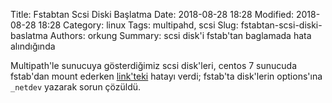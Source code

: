 Title: Fstabtan Scsi Diski Başlatma
Date: 2018-08-28 18:28
Modified: 2018-08-28 18:28
Category: linux
Tags: multipahd, scsi
Slug: fstabtan-scsi-diski-baslatma
Authors: orkung
Summary: scsi disk'i fstab'tan baglamada hata alındığında

Multipath'le sunucuya gösterdiğimiz scsi disk'leri, centos 7 sunucuda
fstab'dan mount ederken
[link'teki](https://access.redhat.com/solutions/2042843) hatayı verdi;
fstab'ta disk'lerin options'ına `_netdev` yazarak sorun çözüldü.

